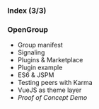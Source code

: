 ### Index (3/3)

### OpenGroup

* Group manifest
* Signaling
* Plugins & Marketplace
* Plugin example
* ES6 & JSPM
* Testing peers with Karma
* VueJS as theme layer
* _Proof of Concept Demo_